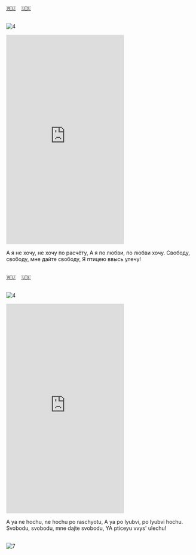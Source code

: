 <span id="ru"><a href='#ru'>🇷🇺</a> &nbsp;&nbsp;&nbsp;<a href='#en'>🇺🇸</a> &nbsp;&nbsp;&nbsp;</span><br><br>

![4](https://github.com/user-attachments/assets/bafbd6ab-d1d8-4a0f-8647-8c9a14ff19aa)

<iframe width="315" height="560" src="https://www.youtube.com/embed/Gr_TSCMQ6yM" frameborder="0" allow="accelerometer; autoplay; clipboard-write; encrypted-media; gyroscope; picture-in-picture; web-share"allowfullscreen></iframe>

А я не хочу, не хочу по расчёту,
А я по любви, по любви хочу.
Свободу, свободу, мне дайте свободу,
Я птицею ввысь улечу!<br><br>

<span id="en"><a href='#ru'>🇷🇺</a> &nbsp;&nbsp;&nbsp;<a href='#en'>🇺🇸</a> &nbsp;&nbsp;&nbsp;</span><br><br>

![4](https://github.com/user-attachments/assets/bafbd6ab-d1d8-4a0f-8647-8c9a14ff19aa)

<iframe width="315" height="560" src="https://www.youtube.com/embed/l1EsD8BRtzE" frameborder="0" allow="accelerometer; autoplay; clipboard-write; encrypted-media; gyroscope; picture-in-picture; web-share"allowfullscreen></iframe>

A ya ne hochu, ne hochu po raschyotu,
A ya po lyubvi, po lyubvi hochu.
Svobodu, svobodu, mne dajte svobodu,
YA pticeyu vvys' ulechu!<br><br>

![7](https://github.com/user-attachments/assets/64b061d8-90c0-4081-b4f5-66f3f110a485)
